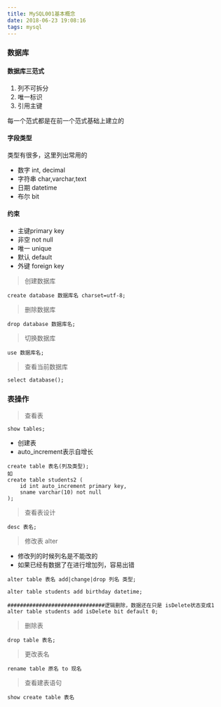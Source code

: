 ```yaml
---
title: MySQL001基本概念
date: 2018-06-23 19:08:16
tags: mysql
---
```


### 数据库

#### 数据库三范式

1. 列不可拆分
2. 唯一标识
3. 引用主键

每一个范式都是在前一个范式基础上建立的

#### 字段类型

类型有很多，这里列出常用的

- 数字 int, decimal
- 字符串 char,varchar,text
- 日期 datetime
- 布尔 bit

#### 约束

- 主键primary key
- 非空 not null
- 唯一 unique
- 默认 default
- 外键 foreign key 

> 创建数据库

```
create database 数据库名 charset=utf-8;
```

> 删除数据库

```
drop database 数据库名;
```

> 切换数据库

```
use 数据库名;
```

> 查看当前数据库

```
select database();
```

### 表操作

> 查看表

```
show tables;
```

- 创建表
- auto_increment表示自增长

```
create table 表名(列及类型);
如
create table students2 (
    id int auto_increment primary key,
    sname varchar(10) not null
);
```

> 查看表设计

```
desc 表名;
```

> 修改表 alter

- 修改列的时候列名是不能改的
- 如果已经有数据了在进行增加列，容易出错

```
alter table 表名 add|change|drop 列名 类型;

alter table students add birthday datetime;

###############################逻辑删除，数据还在只是 isDelete状态变成1
alter table students add isDelete bit default 0;
```

> 删除表

```
drop table 表名;
```

> 更改表名

```
rename table 原名 to 现名
```

> 查看建表语句

```
show create table 表名
```